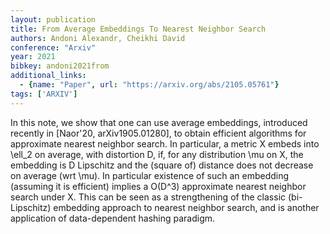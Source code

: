 ```yaml
---
layout: publication
title: From Average Embeddings To Nearest Neighbor Search
authors: Andoni Alexandr, Cheikhi David
conference: "Arxiv"
year: 2021
bibkey: andoni2021from
additional_links:
  - {name: "Paper", url: "https://arxiv.org/abs/2105.05761"}
tags: ['ARXIV']
---
```

In this note, we show that one can use average embeddings, introduced recently in [Naor'20, arXiv1905.01280], to obtain efficient algorithms for approximate nearest neighbor search. In particular, a metric X embeds into \ell_2 on average, with distortion D, if, for any distribution \mu on X, the embedding is D Lipschitz and the (square of) distance does not decrease on average (wrt \mu). In particular existence of such an embedding (assuming it is efficient) implies a O(D^3) approximate nearest neighbor search under X. This can be seen as a strengthening of the classic (bi-Lipschitz) embedding approach to nearest neighbor search, and is another application of data-dependent hashing paradigm.
